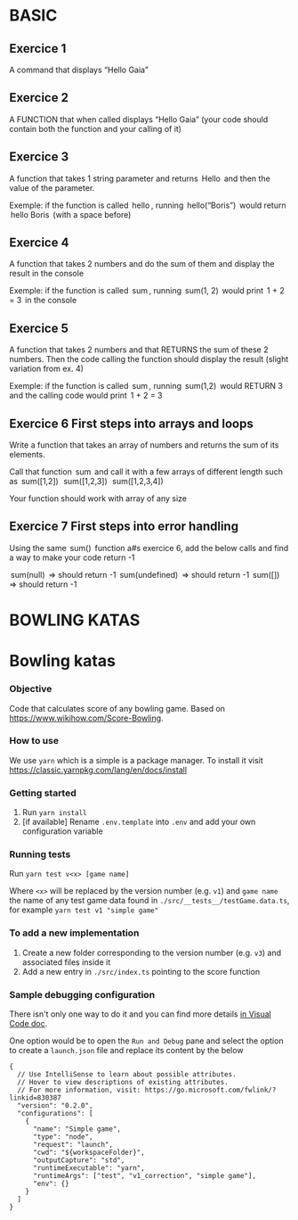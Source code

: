# BASIC

## Exercice 1

A command that displays “Hello Gaia”

## Exercice 2

A FUNCTION that when called displays “Hello Gaia” (your code should contain both the function and your calling of it)

## Exercice 3

A function that takes 1 string parameter and returns ⁠ Hello ⁠ and then the value of the parameter.

Exemple: if the function is called ⁠ hello ⁠, running ⁠ hello(“Boris”) ⁠ would return ⁠ hello Boris ⁠ (with a space before)

## Exercice 4

A function that takes 2 numbers and do the sum of them and display the result in the console

Exemple: if the function is called ⁠ sum ⁠, running ⁠ sum(1, 2) ⁠ would print ⁠ 1 + 2 = 3 ⁠ in the console

## Exercice 5

A function that takes 2 numbers and that RETURNS the sum of these 2 numbers. Then the code calling the function should display the result (slight variation from ex. 4)

Exemple: if the function is called ⁠ sum ⁠, running ⁠ sum(1,2) ⁠ would RETURN 3 and the calling code would print ⁠ 1 + 2 = 3 ⁠

## Exercice 6 First steps into arrays and loops

Write a function that takes an array of numbers and returns the sum of its elements.

Call that function ⁠ sum ⁠ and call it with a few arrays of different length such as
⁠ sum([1,2]) ⁠
⁠ sum([1,2,3]) ⁠
⁠ sum([1,2,3,4]) ⁠

Your function should work with array of any size

## Exercice 7 First steps into error handling

Using the same ⁠ sum() ⁠ function a#s exercice 6, add the below calls and find a way to make your code return -1

⁠ sum(null) ⁠ => should return -1
⁠ sum(undefined) ⁠ => should return -1
⁠ sum([]) ⁠ => should return -1

# BOWLING KATAS

# Bowling katas

### Objective

Code that calculates score of any bowling game. Based on https://www.wikihow.com/Score-Bowling.

### How to use

We use `yarn` which is a simple is a package manager. To install it visit https://classic.yarnpkg.com/lang/en/docs/install

### Getting started

1. Run `yarn install`
2. [if available] Rename `.env.template` into `.env` and add your own configuration variable

### Running tests

Run `yarn test v<x> [game name]`

Where `<x>` will be replaced by the version number (e.g. `v1`) and `game name` the name of any test game data found in `./src/__tests__/testGame.data.ts`, for example `yarn test v1 "simple game"`

### To add a new implementation

1. Create a new folder corresponding to the version number (e.g. `v3`) and associated files inside it
2. Add a new entry in `./src/index.ts` pointing to the score function

### Sample debugging configuration

There isn't only one way to do it and you can find more details [in Visual Code doc](https://code.visualstudio.com/docs/nodejs/nodejs-debugging).

One option would be to open the `Run and Debug` pane and select the option to create a `launch.json` file and replace its content by the below

```
{
  // Use IntelliSense to learn about possible attributes.
  // Hover to view descriptions of existing attributes.
  // For more information, visit: https://go.microsoft.com/fwlink/?linkid=830387
  "version": "0.2.0",
  "configurations": [
    {
      "name": "Simple game",
      "type": "node",
      "request": "launch",
      "cwd": "${workspaceFolder}",
      "outputCapture": "std",
      "runtimeExecutable": "yarn",
      "runtimeArgs": ["test", "v1_correction", "simple game"],
      "env": {}
    }
  ]
}
```
